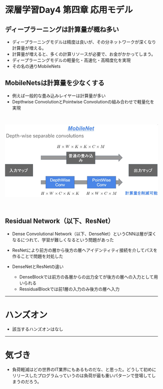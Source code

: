 # 深層学習Day4 第四章 応用モデル

## ディープラーニングは計算量が概ね多い
- ディープラーニングモデルは精度は良いが、その分ネットワークが深くなり計算量が増える。
- 計算量が増えると、多くの計算リソースが必要で、お金がかかってしまう。
- ディープラーニングモデルの軽量化・高速化・高精度化を実現
- その名の通りMobileNets

## MobileNetsは計算量を少なくする
- 例えば一般的な畳み込みレイヤーは計算量が多い
- Depthwise ConvolutionとPointwise Convolutionの組み合わせで軽量化を実現

<br>

![s4_mobilenet.jpg](img/s4_mobilenet.jpg)

<br>

## Residual Network（以下、ResNet）
- Dense Convolutional Network（以下、DenseNet）というCNNは層が深くなるにつれて、学習が難しくなるという問題があった
- ResNetにより前方の層から後方の層へアイデンティティ接続を介してパスを作ることで問題を対処した

- DenseNetとResNetの違い
    - DenseBlockでは前方の各層からの出力全てが後方の層への入力として用いられる
    - RessidualBlockでは前1層の入力のみ後方の層へ入力

---

# ハンズオン

- 該当するハンズオンはなし

---

# 気づき
- 負荷軽減はどの世界のIT業界にもあるものだな、と思った。どうして初めにリリースしたプログラムっていうのは負荷が最も重いパターンで登場してしまうのだろう。
